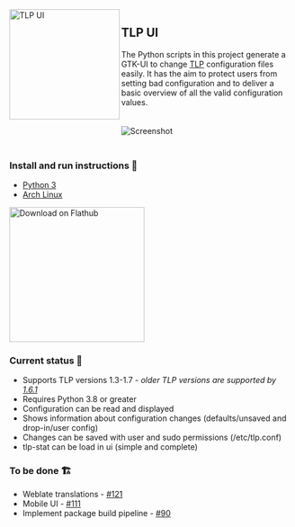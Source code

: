 
<img src="https://raw.githubusercontent.com/d4nj1/TLPUI/master/tlpui/icons/themeable/hicolor/scalable/apps/tlpui.svg" align="left" alt="TLP UI" width="196px">

## TLP UI

The Python scripts in this project generate a GTK-UI to change [TLP](https://github.com/linrunner/TLP) configuration files easily.
It has the aim to protect users from setting bad configuration and to deliver a basic overview of all the valid configuration values.

<img src="https://raw.githubusercontent.com/d4nj1/TLPUI/master/screenshot.png" alt="Screenshot" vspace="20px">

### Install and run instructions :ledger:

* [Python 3](docs/INSTALL.md#python-3)
* [Arch Linux](docs/INSTALL.md#arch-linux)

<a href='https://flathub.org/apps/details/com.github.d4nj1.tlpui'><img width='240' alt='Download on Flathub' src='https://flathub.org/assets/badges/flathub-badge-en.png'/></a>

### Current status :sunrise_over_mountains:

* Supports TLP versions 1.3-1.7 - _older TLP versions are supported by [1.6.1](https://github.com/d4nj1/TLPUI/releases/tag/tlpui-1.6.1)_
* Requires Python 3.8 or greater
* Configuration can be read and displayed
* Shows information about configuration changes (defaults/unsaved and drop-in/user config)
* Changes can be saved with user and sudo permissions (/etc/tlp.conf)
* tlp-stat can be load in ui (simple and complete)

### To be done :building_construction:

* Weblate translations - [#121](https://github.com/d4nj1/TLPUI/issues/121)
* Mobile UI - [#111](https://github.com/d4nj1/TLPUI/issues/111)
* Implement package build pipeline - [#90](https://github.com/d4nj1/TLPUI/issues/90)
